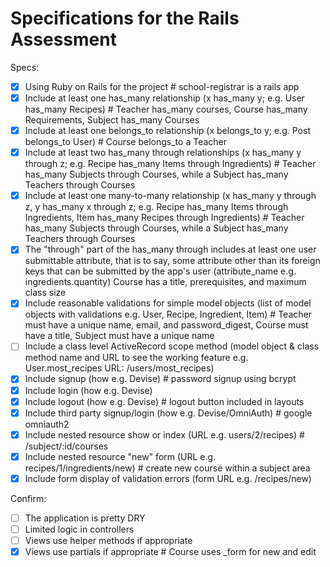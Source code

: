 # Specifications for the Rails Assessment

Specs:
- [x] Using Ruby on Rails for the project # school-registrar is a rails app
- [x] Include at least one has_many relationship (x has_many y; e.g. User has_many Recipes) # Teacher has_many courses, Course has_many Requirements, Subject has_many Courses
- [x] Include at least one belongs_to relationship (x belongs_to y; e.g. Post belongs_to User) # Course belongs_to a Teacher
- [x] Include at least two has_many through relationships (x has_many y through z; e.g. Recipe has_many Items through Ingredients) # Teacher has_many Subjects through Courses, while a Subject has_many Teachers through Courses
- [x] Include at least one many-to-many relationship (x has_many y through z, y has_many x through z; e.g. Recipe has_many Items through Ingredients, Item has_many Recipes through Ingredients) # Teacher has_many Subjects through Courses, while a Subject has_many Teachers through Courses
- [x] The "through" part of the has_many through includes at least one user submittable attribute, that is to say, some attribute other than its foreign keys that can be submitted by the app's user (attribute_name e.g. ingredients.quantity) Course has a title, prerequisites, and maximum class size
- [x] Include reasonable validations for simple model objects (list of model objects with validations e.g. User, Recipe, Ingredient, Item) # Teacher must have a unique name, email, and password_digest, Course must have a title, Subject must have a unique name
- [ ] Include a class level ActiveRecord scope method (model object & class method name and URL to see the working feature e.g. User.most_recipes URL: /users/most_recipes)
- [x] Include signup (how e.g. Devise) # password signup using bcrypt
- [x] Include login (how e.g. Devise)
- [x] Include logout (how e.g. Devise) # logout button included in layouts
- [x] Include third party signup/login (how e.g. Devise/OmniAuth) # google omniauth2
- [x] Include nested resource show or index (URL e.g. users/2/recipes) # /subject/:id/courses
- [x] Include nested resource "new" form (URL e.g. recipes/1/ingredients/new) # create new course within a subject area
- [x] Include form display of validation errors (form URL e.g. /recipes/new)

Confirm:
- [ ] The application is pretty DRY
- [ ] Limited logic in controllers
- [ ] Views use helper methods if appropriate
- [x] Views use partials if appropriate # Course uses _form for new and edit